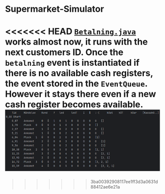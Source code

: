 # Supermarket-Simulator
<<<<<<< HEAD
[`Betalning.java`](file:///src/snabbköp/kunder/betalning.java) works almost now, it runs with the next customers ID. Once the `betalning` event is instantiated if there is no available cash registers, the event stored in the `EventQueue`. However it stays there even if a new cash register becomes available.
![img.png](img.png)
=======
 

>>>>>>> 3ba00392908117ee1ff3d3a0631d88412ae6e21a
